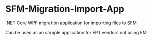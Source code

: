 # SFM-Migration-Import-App
.NET Core WPF migration application for importing files to SFM

Can be used as an sample application for EPJ vendors not using FM
